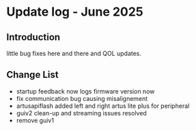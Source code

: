 # Update log - June 2025

## Introduction
little bug fixes here and there and QOL updates.

## Change List
* startup feedback now logs firmware version now
* fix communication bug causing misalignement
* artusapiflash added left and right artus lite plus for peripheral
* guiv2 clean-up and streaming issues resolved
* remove guiv1